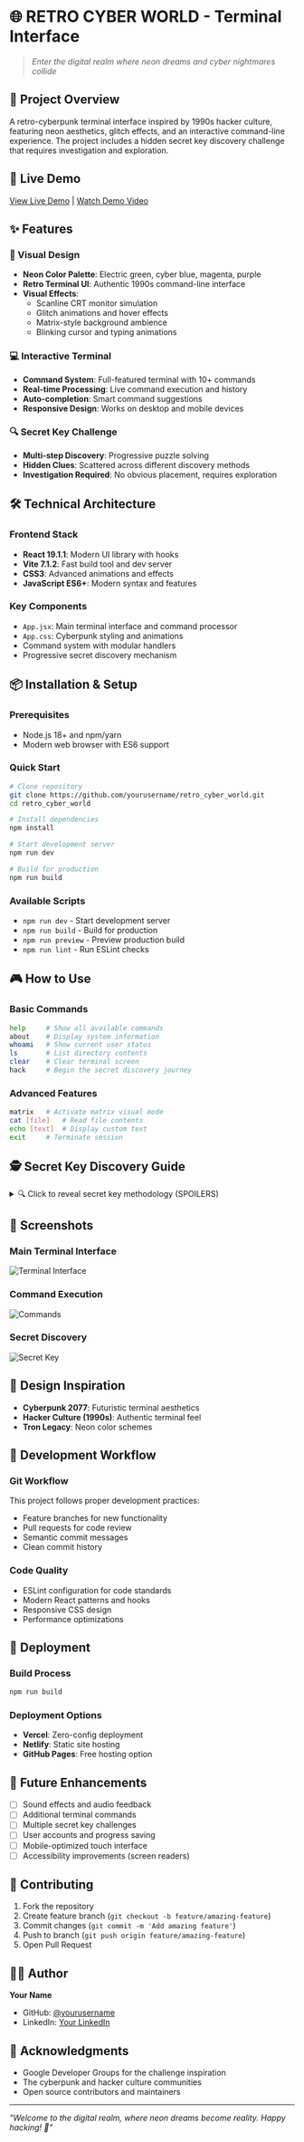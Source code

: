 # 🌐 RETRO CYBER WORLD - Terminal Interface

> *Enter the digital realm where neon dreams and cyber nightmares collide*

## 🎯 Project Overview

A retro-cyberpunk terminal interface inspired by 1990s hacker culture, featuring neon aesthetics, glitch effects, and an interactive command-line experience. The project includes a hidden secret key discovery challenge that requires investigation and exploration.

## 🚀 Live Demo

[View Live Demo](https://your-deployed-site.com) | [Watch Demo Video](https://your-video-link.com)

## ✨ Features

### 🎨 Visual Design
- **Neon Color Palette**: Electric green, cyber blue, magenta, purple
- **Retro Terminal UI**: Authentic 1990s command-line interface
- **Visual Effects**: 
  - Scanline CRT monitor simulation
  - Glitch animations and hover effects
  - Matrix-style background ambience
  - Blinking cursor and typing animations

### 💻 Interactive Terminal
- **Command System**: Full-featured terminal with 10+ commands
- **Real-time Processing**: Live command execution and history
- **Auto-completion**: Smart command suggestions
- **Responsive Design**: Works on desktop and mobile devices

### 🔍 Secret Key Challenge
- **Multi-step Discovery**: Progressive puzzle solving
- **Hidden Clues**: Scattered across different discovery methods
- **Investigation Required**: No obvious placement, requires exploration

## 🛠️ Technical Architecture

### Frontend Stack
- **React 19.1.1**: Modern UI library with hooks
- **Vite 7.1.2**: Fast build tool and dev server
- **CSS3**: Advanced animations and effects
- **JavaScript ES6+**: Modern syntax and features

### Key Components
- `App.jsx`: Main terminal interface and command processor
- `App.css`: Cyberpunk styling and animations
- Command system with modular handlers
- Progressive secret discovery mechanism

## 📦 Installation & Setup

### Prerequisites
- Node.js 18+ and npm/yarn
- Modern web browser with ES6 support

### Quick Start
```bash
# Clone repository
git clone https://github.com/yourusername/retro_cyber_world.git
cd retro_cyber_world

# Install dependencies
npm install

# Start development server
npm run dev

# Build for production
npm run build
```

### Available Scripts
- `npm run dev` - Start development server
- `npm run build` - Build for production
- `npm run preview` - Preview production build
- `npm run lint` - Run ESLint checks

## 🎮 How to Use

### Basic Commands
```bash
help     # Show all available commands
about    # Display system information
whoami   # Show current user status
ls       # List directory contents
clear    # Clear terminal screen
hack     # Begin the secret discovery journey
```

### Advanced Features
```bash
matrix   # Activate matrix visual mode
cat [file]   # Read file contents
echo [text]  # Display custom text
exit     # Terminate session
```

## 🕵️ Secret Key Discovery Guide

<details>
<summary>🔍 Click to reveal secret key methodology (SPOILERS)</summary>

### Discovery Method
The secret key challenge uses a **3-fragment system** requiring multiple investigation techniques:

#### Step 1: Terminal Commands
- Run `hack` command to initialize penetration protocols
- Follow the hint to investigate the "hidden" directory
- Execute `cat hidden/.secret` to reveal **Fragment 1: "NEON"**

#### Step 2: Source Code Investigation
- Open browser Developer Tools (F12)
- Check the Console tab for ASCII art and hidden messages
- Discover **Fragment 2: "CYBER"** in console logs

#### Step 3: HTML Source Inspection
- View page source code (Ctrl+U)
- Look for HTML comments containing hidden fragments
- Find **Fragment 3: "1337"** in HTML comments

#### Final Assembly
- Combine all three fragments: `NEON-CYBER-1337`
- Use `cat secret.enc` command with all fragments discovered
- Unlock the final secret key and achievement

### Design Philosophy
- **Progressive Discovery**: Each step builds on the previous
- **Multiple Skills**: Tests different investigation techniques
- **Logical Flow**: Clues lead naturally to next steps
- **Rewarding Experience**: Clear feedback and celebration

</details>

## 📸 Screenshots

### Main Terminal Interface
![Terminal Interface](screenshots/terminal-main.png)

### Command Execution
![Commands](screenshots/commands-demo.gif)


### Secret Discovery
![Secret Key](screenshots/secret-revealed.png)

## 🎨 Design Inspiration

- **Cyberpunk 2077**: Futuristic terminal aesthetics
- **Hacker Culture (1990s)**: Authentic terminal feel
- **Tron Legacy**: Neon color schemes

## 🔧 Development Workflow

### Git Workflow
This project follows proper development practices:
- Feature branches for new functionality
- Pull requests for code review
- Semantic commit messages
- Clean commit history

### Code Quality
- ESLint configuration for code standards
- Modern React patterns and hooks
- Responsive CSS design
- Performance optimizations

## 🚀 Deployment

### Build Process
```bash
npm run build
```

### Deployment Options
- **Vercel**: Zero-config deployment
- **Netlify**: Static site hosting
- **GitHub Pages**: Free hosting option

## 🎯 Future Enhancements

- [ ] Sound effects and audio feedback
- [ ] Additional terminal commands
- [ ] Multiple secret key challenges
- [ ] User accounts and progress saving
- [ ] Mobile-optimized touch interface
- [ ] Accessibility improvements (screen readers)

## 🤝 Contributing

1. Fork the repository
2. Create feature branch (`git checkout -b feature/amazing-feature`)
3. Commit changes (`git commit -m 'Add amazing feature'`)
4. Push to branch (`git push origin feature/amazing-feature`)
5. Open Pull Request

## 👨‍💻 Author

**Your Name**
- GitHub: [@yourusername](https://github.com/Akshith-cdr)
- LinkedIn: [Your LinkedIn](https://linkedin.com/in/akshith-veerisetty)

## 🙏 Acknowledgments

- Google Developer Groups for the challenge inspiration
- The cyberpunk and hacker culture communities
- Open source contributors and maintainers

---

*"Welcome to the digital realm, where neon dreams become reality. Happy hacking! 👾"*
